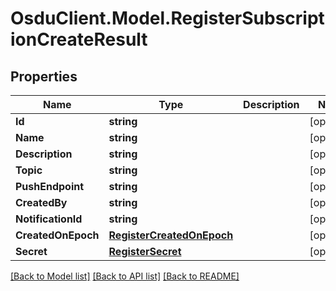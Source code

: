 # OsduClient.Model.RegisterSubscriptionCreateResult
## Properties

Name | Type | Description | Notes
------------ | ------------- | ------------- | -------------
**Id** | **string** |  | [optional] 
**Name** | **string** |  | [optional] 
**Description** | **string** |  | [optional] 
**Topic** | **string** |  | [optional] 
**PushEndpoint** | **string** |  | [optional] 
**CreatedBy** | **string** |  | [optional] 
**NotificationId** | **string** |  | [optional] 
**CreatedOnEpoch** | [**RegisterCreatedOnEpoch**](RegisterCreatedOnEpoch.md) |  | [optional] 
**Secret** | [**RegisterSecret**](RegisterSecret.md) |  | [optional] 

[[Back to Model list]](../README.md#documentation-for-models) [[Back to API list]](../README.md#documentation-for-api-endpoints) [[Back to README]](../README.md)

